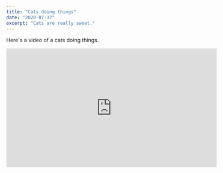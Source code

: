 ```yaml
---
title: "Cats doing things"
date: "2020-07-17"
excerpt: "Cats are really sweet."
---
```


Here's a video of a cats doing things.

<iframe width="560" height="315" src="https://www.youtube.com/embed/hY7m5jjJ9mM" frameborder="0" allowfullscreen></iframe>